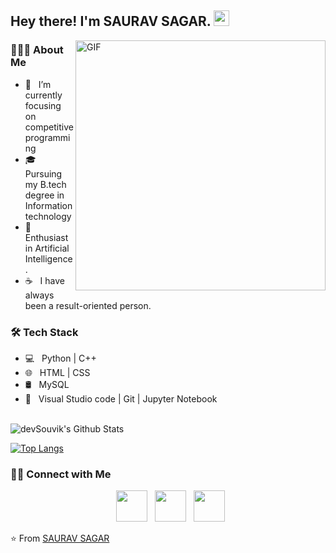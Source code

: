 <h2> Hey there! I'm SAURAV SAGAR. <img src="https://github.com/souvikguria98/souvikguria98/blob/master/Hi.gif" width="25"></h2>
<img align="right" alt="GIF" src="https://c.tenor.com/arL-Och6Y7sAAAAC/connecting-loading.gif" width="400"/>

<h3> 👨🏻‍💻 About Me </h3>

- 🔭 &nbsp; I’m currently focusing on competitive programming
- 🎓 &nbsp; Pursuing my B.tech degree in Information technology
- 🌱 &nbsp; Enthusiast in Artificial Intelligence .
- ☕ &nbsp; I have always been a result-oriented person. 

<h3>🛠 Tech Stack</h3>

- 💻 &nbsp; Python | C++ 
- 🌐 &nbsp; HTML | CSS 
- 🛢 &nbsp; MySQL 
- 🔧 &nbsp;  Visual Studio code |  Git | Jupyter Notebook

<br>

<img align="center" src="https://github-readme-stats.vercel.app/api?username=sauravsagar19&include_all_commits=true&count_private=true&show_icons=true&line_height=20&title_color=7A7ADB&icon_color=2234AE&text_color=D3D3D3&bg_color=0,000000,130F40" alt="devSouvik's Github Stats">

</br>

[![Top Langs](https://github-readme-stats.vercel.app/api/top-langs/?username=devSouvik&layout=compact&text_color=daf7dc&bg_color=151515)](https://github.com/devSouvik/github-readme-stats)


<h3> 🤝🏻 Connect with Me </h3>

<p align="center">  
&nbsp; <a href="https://www.instagram.com/saurav_sarkarr/" target="_blank" rel="noopener noreferrer"><img src="https://img.icons8.com/plasticine/100/000000/instagram-new.png" width="50" /></a>  
&nbsp; <a href="https://www.linkedin.com/in/saurav-sagar-6316ab201/" target="_blank" rel="noopener noreferrer"><img src="https://img.icons8.com/plasticine/100/000000/linkedin.png" width="50" /></a>
&nbsp; <a href="mailto:1906057@kiit.ac.in" target="_blank" rel="noopener noreferrer"><img src="https://img.icons8.com/plasticine/100/000000/gmail.png"  width="50" /></a>
</p>

⭐️ From [SAURAV SAGAR](https://github.com/sauravsagar19)
